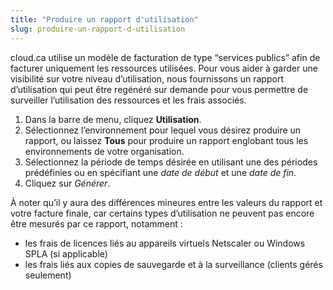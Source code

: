 ```yaml
---
title: "Produire un rapport d'utilisation"
slug: produire-un-rapport-d-utilisation
---
```



cloud.ca utilise un modèle de facturation de type “services publics” afin de facturer uniquement les ressources utilisées. Pour vous aider à garder une visibilité sur votre niveau d’utilisation, nous fournissons un rapport d’utilisation qui peut être regénéré sur demande pour vous permettre de surveiller l’utilisation des ressources et les frais associés.

1. Dans la barre de menu, cliquez **Utilisation**.
1. Sélectionnez l’environnement pour lequel vous désirez produire un rapport, ou laissez **Tous** pour produire un rapport englobant tous les environnements de votre organisation.
1. Sélectionnez la période de temps désirée en utilisant une des périodes prédéfinies ou en spécifiant une *date de début* et une *date de fin*.
1. Cliquez sur *Générer*.

À noter qu’il y aura des différences mineures entre les valeurs du rapport et votre facture finale, car certains types d’utilisation ne peuvent pas encore être mesurés par ce rapport, notamment :

- les frais de licences liés au appareils virtuels Netscaler ou Windows SPLA (si applicable)
- les frais liés aux copies de sauvegarde et à la surveillance (clients gérés seulement)
